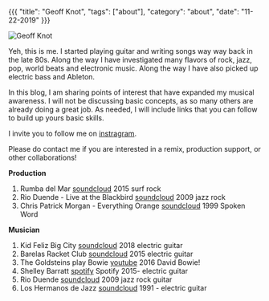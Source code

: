 {{{
  "title": "Geoff Knot",
  "tags": ["about"],
  "category": "about",
  "date": "11-22-2019"
}}}


![Geoff Knot](../images/0selfie5_sm.png "Geoff Knot")

Yeh, this is me. I started playing guitar and writing songs way way back in the late 80s. Along the way I have investigated many flavors of rock, jazz, pop, world beats and electronic music. Along the way I have also picked up electric bass and Ableton. 

In this blog, I am sharing points of interest that have expanded my musical awareness. I will not be discussing basic concepts, as so many others are already doing a great job. As needed, I will include links that you can follow to build up yours basic skills.

I invite you to follow me on [instragram](https://www.instagram.com/geoffknot/).

Please do contact me if you are interested in a remix, production support, or other collaborations!





__Production__

1. Rumba del Mar [soundcloud](https://soundcloud.com/gescandon/sets/rumba-del-mar) 2015 surf rock 
1. Rio Duende - Live at the Blackbird [soundcloud](https://soundcloud.com/user-90602762/sets/live-at-the-blackbird) 2009 jazz rock 
1. Chris Patrick Morgan - Everything Orange [soundcloud](https://soundcloud.com/user-536429853/sets/everything-orange) 1999 Spoken Word

__Musician__

1. Kid Feliz Big City [soundcloud](https://soundcloud.com/kidfeliz/sets/kid-feliz/s-BLfML) 2018 electric guitar
1. Barelas Racket Club [soundcloud](https://soundcloud.com/gescandon/sets/barelas-racket-club ) 2015 electric guitar
1. The Goldsteins play Bowie [youtube](https://www.youtube.com/watch?v=BauFPCwpOko) 2016 David Bowie!
1. Shelley Barratt [spotify](https://open.spotify.com/playlist/4oIaR3xDBbY0qeiRQ81XQz?si=dPFEVY_TRwGDSgV7qpsz9g) Spotify 2015- electric guitar
1. Rio Duende [soundcloud](https://soundcloud.com/user-90602762/sets/live-at-the-blackbird) 2009 jazz rock guitar
1. Los Hermanos de Jazz [soundcloud](https://soundcloud.com/user-486761684/sets/extravaganza-side-a) 1991 - electric guitar
